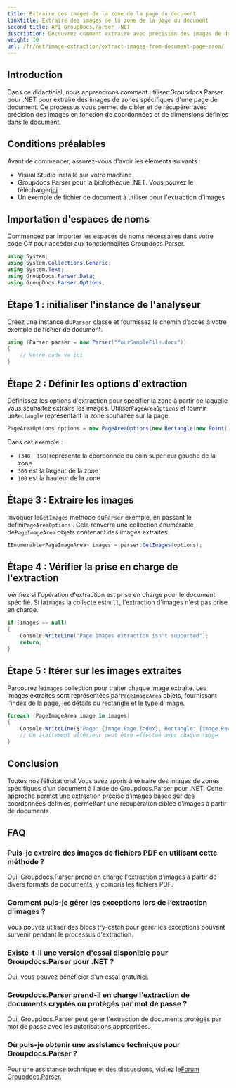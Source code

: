 ```yaml
---
title: Extraire des images de la zone de la page du document
linktitle: Extraire des images de la zone de la page du document
second_title: API GroupDocs.Parser .NET
description: Découvrez comment extraire avec précision des images de documents à l'aide de Groupdocs.Parser pour .NET. Apprenez à cibler des zones spécifiques pour une extraction d’image précise.
weight: 10
url: /fr/net/image-extraction/extract-images-from-document-page-area/
---
```

## Introduction
Dans ce didacticiel, nous apprendrons comment utiliser Groupdocs.Parser pour .NET pour extraire des images de zones spécifiques d'une page de document. Ce processus vous permet de cibler et de récupérer avec précision des images en fonction de coordonnées et de dimensions définies dans le document.
## Conditions préalables
Avant de commencer, assurez-vous d'avoir les éléments suivants :
- Visual Studio installé sur votre machine
-  Groupdocs.Parser pour la bibliothèque .NET. Vous pouvez le télécharger[ici](https://releases.groupdocs.com/parser/net/)
- Un exemple de fichier de document à utiliser pour l'extraction d'images
## Importation d'espaces de noms
Commencez par importer les espaces de noms nécessaires dans votre code C# pour accéder aux fonctionnalités Groupdocs.Parser.
```csharp
using System;
using System.Collections.Generic;
using System.Text;
using GroupDocs.Parser.Data;
using GroupDocs.Parser.Options;
```
## Étape 1 : initialiser l'instance de l'analyseur
 Créez une instance du`Parser` classe et fournissez le chemin d’accès à votre exemple de fichier de document.
```csharp
using (Parser parser = new Parser("YourSampleFile.docx"))
{
    // Votre code va ici
}
```
## Étape 2 : Définir les options d'extraction
 Définissez les options d'extraction pour spécifier la zone à partir de laquelle vous souhaitez extraire les images. Utiliser`PageAreaOptions` et fournir un`Rectangle` représentant la zone souhaitée sur la page.
```csharp
PageAreaOptions options = new PageAreaOptions(new Rectangle(new Point(340, 150), new Size(300, 100)));
```
Dans cet exemple :
- `(340, 150)`représente la coordonnée du coin supérieur gauche de la zone
- `300` est la largeur de la zone
- `100` est la hauteur de la zone
## Étape 3 : Extraire les images
 Invoquer le`GetImages` méthode du`Parser` exemple, en passant le défini`PageAreaOptions` . Cela renverra une collection énumérable de`PageImageArea` objets contenant des images extraites.
```csharp
IEnumerable<PageImageArea> images = parser.GetImages(options);
```
## Étape 4 : Vérifier la prise en charge de l'extraction
 Vérifiez si l'opération d'extraction est prise en charge pour le document spécifié. Si la`images` la collecte est`null`, l'extraction d'images n'est pas prise en charge.
```csharp
if (images == null)
{
    Console.WriteLine("Page images extraction isn't supported");
    return;
}
```
## Étape 5 : Itérer sur les images extraites
 Parcourez le`images` collection pour traiter chaque image extraite. Les images extraites sont représentées par`PageImageArea` objets, fournissant l'index de la page, les détails du rectangle et le type d'image.
```csharp
foreach (PageImageArea image in images)
{
    Console.WriteLine($"Page: {image.Page.Index}, Rectangle: {image.Rectangle}, Type: {image.FileType}");
    // Un traitement ultérieur peut être effectué avec chaque image
}
```
## Conclusion
Toutes nos félicitations! Vous avez appris à extraire des images de zones spécifiques d'un document à l'aide de Groupdocs.Parser pour .NET. Cette approche permet une extraction précise d’images basée sur des coordonnées définies, permettant une récupération ciblée d’images à partir de documents.

## FAQ
### Puis-je extraire des images de fichiers PDF en utilisant cette méthode ?
Oui, Groupdocs.Parser prend en charge l'extraction d'images à partir de divers formats de documents, y compris les fichiers PDF.
### Comment puis-je gérer les exceptions lors de l’extraction d’images ?
Vous pouvez utiliser des blocs try-catch pour gérer les exceptions pouvant survenir pendant le processus d'extraction.
### Existe-t-il une version d'essai disponible pour Groupdocs.Parser pour .NET ?
 Oui, vous pouvez bénéficier d'un essai gratuit[ici](https://releases.groupdocs.com/).
### Groupdocs.Parser prend-il en charge l'extraction de documents cryptés ou protégés par mot de passe ?
Oui, Groupdocs.Parser peut gérer l'extraction de documents protégés par mot de passe avec les autorisations appropriées.
### Où puis-je obtenir une assistance technique pour Groupdocs.Parser ?
 Pour une assistance technique et des discussions, visitez le[Forum Groupdocs.Parser](https://forum.groupdocs.com/c/parser/17).